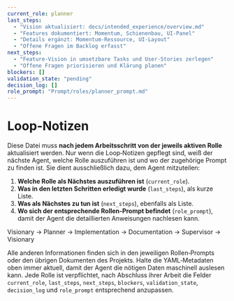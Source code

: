 ```yaml
---
current_role: planner
last_steps:
  - "Vision aktualisiert: docs/intended_experience/overview.md"
  - "Features dokumentiert: Momentum, Schienenbau, UI-Panel"
  - "Details ergänzt: Momentum-Ressource, UI-Layout"
  - "Offene Fragen im Backlog erfasst"
next_steps:
  - "Feature-Vision in umsetzbare Tasks und User-Stories zerlegen"
  - "Offene Fragen priorisieren und Klärung planen"
blockers: []
validation_state: "pending"
decision_log: []
role_prompt: "Prompt/roles/planner_prompt.md"
---
```


# Loop‑Notizen

Diese Datei muss **nach jedem Arbeitsschritt von der jeweils aktiven Rolle** aktualisiert werden. Nur wenn die Loop‑Notizen gepflegt sind, weiß der nächste Agent, welche Rolle auszuführen ist und wo der zugehörige Prompt zu finden ist. Sie dient ausschließlich dazu, dem Agent mitzuteilen:

1. **Welche Rolle als Nächstes auszuführen ist** (`current_role`).
2. **Was in den letzten Schritten erledigt wurde** (`last_steps`), als kurze Liste.
3. **Was als Nächstes zu tun ist** (`next_steps`), ebenfalls als Liste.
4. **Wo sich der entsprechende Rollen‑Prompt befindet** (`role_prompt`), damit der Agent die detaillierten Anweisungen nachlesen kann.

Visionary → Planner → Implementation → Documentation → Supervisor → Visionary

Alle anderen Informationen finden sich in den jeweiligen Rollen‑Prompts oder den übrigen Dokumenten des Projekts. Halte die YAML‑Metadaten oben immer aktuell, damit der Agent die nötigen Daten maschinell auslesen kann. Jede Rolle ist verpflichtet, nach Abschluss ihrer Arbeit die Felder `current_role`, `last_steps`, `next_steps`, `blockers`, `validation_state`, `decision_log` und `role_prompt` entsprechend anzupassen.
